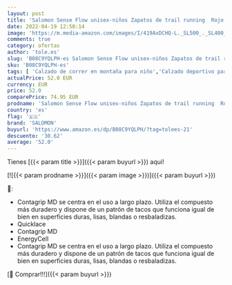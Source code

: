 ```yaml
---
layout: post
title: 'Salomon Sense Flow unisex-niños Zapatos de trail running  Rojo  Cherry Tomato/White/Black   36 EU'
date: 2022-04-19 12:50:14
image: 'https://m.media-amazon.com/images/I/419AxDCHQ-L._SL500_._SL400_.jpg'
comments: true
category: ofertas
author: 'tole.es'
slug: 'B08C9YQLPH-es Salomon Sense Flow unisex-niños Zapatos de trail running...'
sku: 'B08C9YQLPH-es'
tags: [ 'Calzado de correr en montaña para niño','Calzado deportivo para niño','Calzados de running para niño','Zapatillas y calzado deportivo para Niño','Zapatos','Zapatos - Niños','Zapatos y complementos','salomon','zapatos','🇪🇸', ]
actualPrice: 52.0 EUR
currency: EUR
price: 52.0
comparePrice: 74.95 EUR
prodname: 'Salomon Sense Flow unisex-niños Zapatos de trail running  Rojo  Cherry Tomato/White/Black   36 EU'
country: 'es'
flag: '🇪🇸'
brand: 'SALOMON'
buyurl: 'https://www.amazon.es/dp/B08C9YQLPH/?tag=tolees-21'
descuento: '30.62'
average: '52.0'
---
```


Tienes [{{< param title >}}]({{< param buyurl >}}) aqui!

[![{{< param prodname >}}]({{< param image >}})]({{< param buyurl >}})

🔎:

- Contagrip MD se centra en el uso a largo plazo. Utiliza el compuesto más duradero y dispone de un patrón de tacos que funciona igual de bien en superficies duras, lisas, blandas o resbaladizas.
- Quicklace
- Contagrip MD
- EnergyCell
- Contagrip MD se centra en el uso a largo plazo. Utiliza el compuesto más duradero y dispone de un patrón de tacos que funciona igual de bien en superficies duras, lisas, blandas o resbaladizas.

[🛒 Comprar!!!]({{< param buyurl >}})
